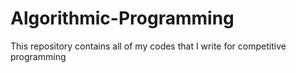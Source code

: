 # Algorithmic-Programming
This repository contains all of my codes that I write for competitive programming
